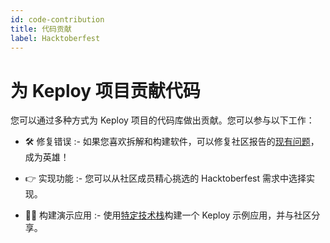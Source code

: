 ```yaml
---
id: code-contribution
title: 代码贡献
label: Hacktoberfest
---
```


# 为 Keploy 项目贡献代码

您可以通过多种方式为 Keploy 项目的代码库做出贡献。您可以参与以下工作：

- 🛠️ 修复错误 :- 如果您喜欢拆解和构建软件，可以修复社区报告的[现有问题](https://github.com/keploy/keploy/issues?q=is%3Aissue+is%3Aopen+label%3AHACKTOBERFEST2024)，成为英雄！

- 👉 实现功能 :- 您可以从社区成员精心挑选的 Hacktoberfest 需求中选择实现。

- 👨‍💻 构建演示应用 :- 使用[特定技术栈](https://github.com/keploy/keploy/issues?q=is%3Aissue+is%3Aopen+label%3Asample-apps)构建一个 Keploy 示例应用，并与社区分享。